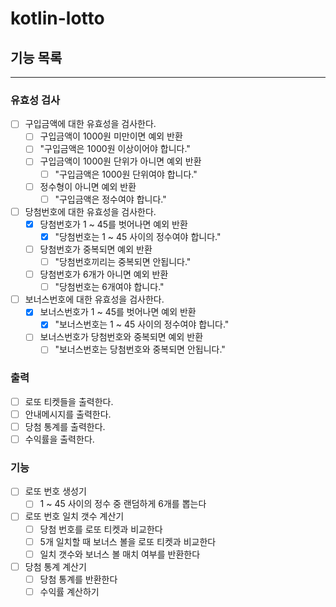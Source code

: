 # kotlin-lotto

## 기능 목록
---

### 유효성 검사
- [ ] 구입금액에 대한 유효성을 검사한다.
  - [ ] 구입금액이 1000원 미만이면 예외 반환
   - [ ] "구입금액은 1000원 이상이어야 합니다."
  - [ ] 구입금액이 1000원 단위가 아니면 예외 반환
    - [ ] "구입금액은 1000원 단위여야 합니다." 
  - [ ] 정수형이 아니면 예외 반환
    - [ ] "구입금액은 정수여야 합니다."

- [ ] 당첨번호에 대한 유효성을 검사한다.
  - [x] 당첨번호가 1 ~ 45를 벗어나면 예외 반환
    - [x] "당첨번호는 1 ~ 45 사이의 정수여야 합니다."
  - [ ] 당첨번호가 중복되면 예외 반환
    - [ ] "당첨번호끼리는 중복되면 안됩니다."
  - [ ] 당첨번호가 6개가 아니면 예외 반환
    - [ ] "당첨번호는 6개여야 합니다."

- [ ] 보너스번호에 대한 유효성을 검사한다.
  - [x] 보너스번호가 1 ~ 45를 벗어나면 예외 반환
    - [x] "보너스번호는 1 ~ 45 사이의 정수여야 합니다."
  - [ ] 보너스번호가 당첨번호와 중복되면 예외 반환
    - [ ] "보너스번호는 당첨번호와 중복되면 안됩니다."

### 출력

- [ ] 로또 티켓들을 출력한다.
- [ ] 안내메시지를 출력한다.
- [ ] 당첨 통계를 출력한다.
- [ ] 수익률을 출력한다.

### 기능
- [ ] 로또 번호 생성기
  - [ ] 1 ~ 45 사이의 정수 중 랜덤하게 6개를 뽑는다
- [ ] 로또 번호 일치 갯수 계산기
  - [ ] 당첨 번호를 로또 티켓과 비교한다
  - [ ] 5개 일치할 때 보너스 볼을 로또 티켓과 비교한다
  - [ ] 일치 갯수와 보너스 볼 매치 여부를 반환한다
- [ ] 당첨 통계 계산기
  - [ ] 당첨 통계를 반환한다
  - [ ] 수익률 계산하기

